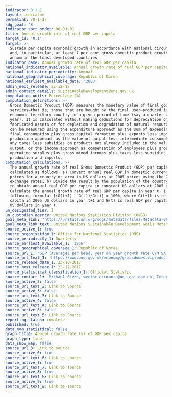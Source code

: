 ```yaml
---
indicator: 8.1.1
layout: indicator
permalink: /8-1-1/
sdg_goal: '8'
indicator_sort_order: 08-01-01
title: Annual growth rate of real GDP per capita
target_id: '8.1'
target: >-
  Sustain per capita economic growth in accordance with national circumstances
  and, in particular, at least 7 per cent gross domestic product growth per
  annum in the least developed countries
indicator_name: Annual growth rate of real GDP per capita
national_indicator_available: Annual growth rate of real GDP per capita
national_indicator_periodicity: Annual
national_geographical_coverage: Republic of Korea
national_earliest_available_data: '2000'
admin_next_release: 22-12-17
admin_contact_details: SustainableDevelopment@ons.gov.uk
computation_units: Percentage (%)
computation_definitions: >-
  Gross Domestic Product (GDP) measures the monetary value of final goods and
  services—that is, those that are bought by the final user—produced in an
  economic territory country in a given period of time (say a quarter or a
  year). It is calculated without making deductions for depreciation of
  fabricated assets or for depletion and degradation of natural resources. GDP
  can be measured using the expenditure approach as the sum of expenditure on
  final consumption plus gross capital formation plus exports less imports, the
  production approach as the value of output less intermediate consumption plus
  any taxes less subsidies on products not already included in the value of
  output, or the income approach as compensation of employees plus gross
  operating surplus plus gross mixed incomes plus taxes less subsidies on both
  production and imports.
computation_calculations: >-
  The annual growth rate of real Gross Domestic Product (GDP) per capita is
  calculated as follows: a) Convert annual real GDP in domestic currency at 2005
  prices for a country or area to US dollars at 2005 prices using the 2005
  exchange rates; b) Divide the result by the population of the country or area
  to obtain annual real GDP per capita in constant US dollars at 2005 prices; c)
  Calculate the annual growth rate of real GDP per capita in year t+ 1 using the
  following formula: [(G(t+1) – G(t))/G(t)] x 100%, where G(t+1) is real GDP per
  capita in 2005 US dollars in year t+1 and G(t) is real GDP per capita in 2005
  US dollars in year t.
un_designated_tier: I
un_custodian_agency: United Nations Statistics Division (UNSD)
goal_meta_link: 'https://unstats.un.org/sdgs/metadata/files/Metadata-08-01-01.pdf '
goal_meta_link_text: United Nations Sustainable Development Goals Metadata (PDF 232 KB)
source_active_1: true
source_organisation_1: Office for National Statistics (ONS)
source_periodicity_1: Quarterly
source_earliest_available_1: '1956'
source_geographical_coverage_1: Republic of Korea
source_url_1: 'GDP (Average) per head, year on year growth rate CVM SA %'
source_url_text_1: 'https://www.ons.gov.uk/economy/grossdomesticproductgdp/timeseries/n3y6/ukea'
source_release_date_1: 23-10-2017
source_next_release_1: 22-12-2017
source_statistical_classification_1: Official Statistic
source_contact_1: 'Michael Rizzo, sector.accounts@ons.gsi.gov.uk, Telephone  +44 (0)1633 456366'
source_active_2: false
source_url_text_2: Link to Source
source_active_3: false
source_url_text_3: Link to Source
source_active_4: false
source_url_text_4: Link to Source
source_active_5: false
source_url_text_5: Link to Source
reporting_status: complete
published: true
data_non_statistical: false
graph_title: Annual growth rate (%) of GDP per capita
graph_type: line
data_show_map: false
source_url_3: Link to source
source_active_6: true
source_url_text_6: Link to source
source_active_7: true
source_url_text_7: Link to source
source_active_8: true
source_url_text_8: Link to source
source_active_9: true
source_url_text_9: Link to source
---
```


